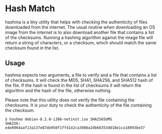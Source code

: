 # Hash Match

hashma is a tiny utility that helps with checking the authenticity of
files downloaded from the internet. The usual routine when downloading
an OS image from the internet is to also download another file that
contains a list of the checksums. Running a hashing algorithm against
the image file will return a string of characters, or a checksum,
which should match the same checksum found in the list.

## Usage

hashma expects two arguments, a file to verify and a file that
contains a list of checksums. It will check the MD5, SHA1, SHA256, and
SHA512 hash of the file. If the hash is found in the list of checksums
it will return the algorithm and the hash of the file, otherwise
nothing.

Please note that this utility does not verify the file containing the
checksums. It is your duty to check the authenticity of the file
containing the checksum.


```
$ hashma debian-8.2.0-i386-netinst.iso SHA256SUMS
SHA256: e4e8964aaf13a137e87de950f1ffd142ca3980a2db683534018e1ca18993be37
```



